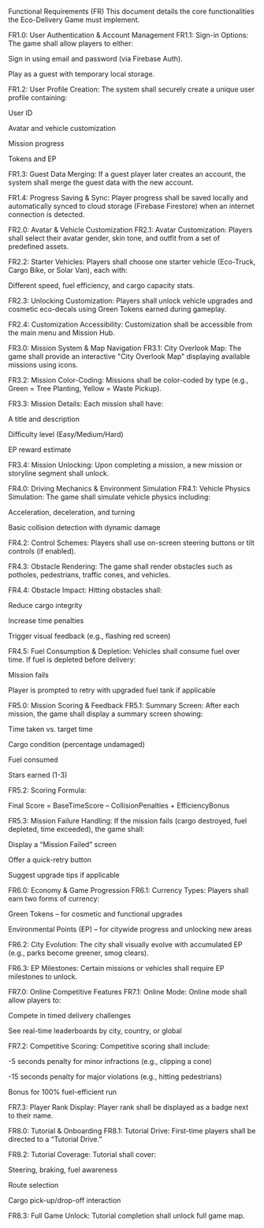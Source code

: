 Functional Requirements (FR)
This document details the core functionalities the Eco-Delivery Game must implement.

FR1.0: User Authentication & Account Management
FR1.1: Sign-in Options: The game shall allow players to either:

Sign in using email and password (via Firebase Auth).

Play as a guest with temporary local storage.

FR1.2: User Profile Creation: The system shall securely create a unique user profile containing:

User ID

Avatar and vehicle customization

Mission progress

Tokens and EP

FR1.3: Guest Data Merging: If a guest player later creates an account, the system shall merge the guest data with the new account.

FR1.4: Progress Saving & Sync: Player progress shall be saved locally and automatically synced to cloud storage (Firebase Firestore) when an internet connection is detected.

FR2.0: Avatar & Vehicle Customization
FR2.1: Avatar Customization: Players shall select their avatar gender, skin tone, and outfit from a set of predefined assets.

FR2.2: Starter Vehicles: Players shall choose one starter vehicle (Eco-Truck, Cargo Bike, or Solar Van), each with:

Different speed, fuel efficiency, and cargo capacity stats.

FR2.3: Unlocking Customization: Players shall unlock vehicle upgrades and cosmetic eco-decals using Green Tokens earned during gameplay.

FR2.4: Customization Accessibility: Customization shall be accessible from the main menu and Mission Hub.

FR3.0: Mission System & Map Navigation
FR3.1: City Overlook Map: The game shall provide an interactive "City Overlook Map" displaying available missions using icons.

FR3.2: Mission Color-Coding: Missions shall be color-coded by type (e.g., Green = Tree Planting, Yellow = Waste Pickup).

FR3.3: Mission Details: Each mission shall have:

A title and description

Difficulty level (Easy/Medium/Hard)

EP reward estimate

FR3.4: Mission Unlocking: Upon completing a mission, a new mission or storyline segment shall unlock.

FR4.0: Driving Mechanics & Environment Simulation
FR4.1: Vehicle Physics Simulation: The game shall simulate vehicle physics including:

Acceleration, deceleration, and turning

Basic collision detection with dynamic damage

FR4.2: Control Schemes: Players shall use on-screen steering buttons or tilt controls (if enabled).

FR4.3: Obstacle Rendering: The game shall render obstacles such as potholes, pedestrians, traffic cones, and vehicles.

FR4.4: Obstacle Impact: Hitting obstacles shall:

Reduce cargo integrity

Increase time penalties

Trigger visual feedback (e.g., flashing red screen)

FR4.5: Fuel Consumption & Depletion: Vehicles shall consume fuel over time. If fuel is depleted before delivery:

Mission fails

Player is prompted to retry with upgraded fuel tank if applicable

FR5.0: Mission Scoring & Feedback
FR5.1: Summary Screen: After each mission, the game shall display a summary screen showing:

Time taken vs. target time

Cargo condition (percentage undamaged)

Fuel consumed

Stars earned (1-3)

FR5.2: Scoring Formula:

Final Score = BaseTimeScore – CollisionPenalties + EfficiencyBonus

FR5.3: Mission Failure Handling: If the mission fails (cargo destroyed, fuel depleted, time exceeded), the game shall:

Display a “Mission Failed” screen

Offer a quick-retry button

Suggest upgrade tips if applicable

FR6.0: Economy & Game Progression
FR6.1: Currency Types: Players shall earn two forms of currency:

Green Tokens – for cosmetic and functional upgrades

Environmental Points (EP) – for citywide progress and unlocking new areas

FR6.2: City Evolution: The city shall visually evolve with accumulated EP (e.g., parks become greener, smog clears).

FR6.3: EP Milestones: Certain missions or vehicles shall require EP milestones to unlock.

FR7.0: Online Competitive Features
FR7.1: Online Mode: Online mode shall allow players to:

Compete in timed delivery challenges

See real-time leaderboards by city, country, or global

FR7.2: Competitive Scoring: Competitive scoring shall include:

-5 seconds penalty for minor infractions (e.g., clipping a cone)

-15 seconds penalty for major violations (e.g., hitting pedestrians)

Bonus for 100% fuel-efficient run

FR7.3: Player Rank Display: Player rank shall be displayed as a badge next to their name.

FR8.0: Tutorial & Onboarding
FR8.1: Tutorial Drive: First-time players shall be directed to a “Tutorial Drive.”

FR8.2: Tutorial Coverage: Tutorial shall cover:

Steering, braking, fuel awareness

Route selection

Cargo pick-up/drop-off interaction

FR8.3: Full Game Unlock: Tutorial completion shall unlock full game map.
